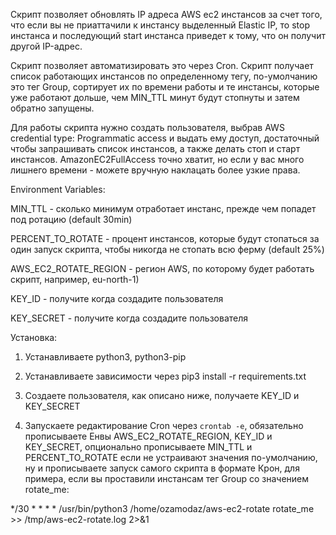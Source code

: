 Скрипт позволяет обновлять IP адреса AWS ec2 инстансов за счет того, что если вы не приаттачили к инстансу выделенный Elastic IP, то stop инстанса и последующий start инстанса приведет к тому, что он получит другой IP-адрес.

Скрипт позволяет автоматизировать это через Cron. Скрипт получает список работающих инстансов по определенному тегу, по-умолчанию это тег Group, сортирует их по времени работы и те инстансы, которые уже работают дольше, чем MIN_TTL минут будут стопнуты и затем обратно запущены.

Для работы скрипта нужно создать пользователя, выбрав AWS credential type: Programmatic access и выдать ему доступ, достаточный чтобы запрашивать список инстансов, а также делать стоп и старт инстансов. AmazonEC2FullAccess точно хватит, но если у вас много лишнего времени - можете вручную наклацать более узкие права.

Environment Variables:

MIN_TTL - сколько минимум отработает инстанс, прежде чем попадет под ротацию (default 30min)

PERCENT_TO_ROTATE - процент инстансов, которые будут стопаться за один запуск скрипта, чтобы никогда не стопать всю ферму (default 25%)

AWS_EC2_ROTATE_REGION - регион AWS, по которому будет работать скрипт, например, eu-north-1)

KEY_ID - получите когда создадите пользователя

KEY_SECRET - получите когда создадите пользователя

Установка:

1) Устанавливаете python3, python3-pip

2) Устанавливаете зависимости через pip3 install -r requirements.txt

3) Создаете пользователя, как описано ниже, получаете KEY_ID и KEY_SECRET

4) Запускаете редактирование Cron через `crontab -e`, обязательно прописываете Енвы AWS_EC2_ROTATE_REGION, KEY_ID и KEY_SECRET, опционально прописываете MIN_TTL и PERCENT_TO_ROTATE если не устраивают значения по-умолчанию, ну и прописываете запуск самого скрипта в формате Крон, для примера, если вы проставили инстансам тег Group со значением rotate_me:

*/30 * * * * /usr/bin/python3 /home/ozamodaz/aws-ec2-rotate rotate_me >> /tmp/aws-ec2-rotate.log 2>&1
